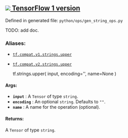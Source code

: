 [ ![](https://tensorflow.google.cn/images/tf_logo_32px.png) TensorFlow 1
version](/versions/r1.15/api_docs/python/tf/strings/upper)  
---  
  
Defined in generated file: `python/ops/gen_string_ops.py`

TODO: add doc.

### Aliases:

  * [`tf.compat.v1.strings.upper`](/api_docs/python/tf/strings/upper)
  * [`tf.compat.v2.strings.upper`](/api_docs/python/tf/strings/upper)

    
    
    tf.strings.upper(
        input,
        encoding='',
        name=None
    )
    

#### Args:

  * **`input`** : A `Tensor` of type `string`.
  * **`encoding`** : An optional `string`. Defaults to `""`.
  * **`name`** : A name for the operation (optional).

#### Returns:

A `Tensor` of type `string`.


